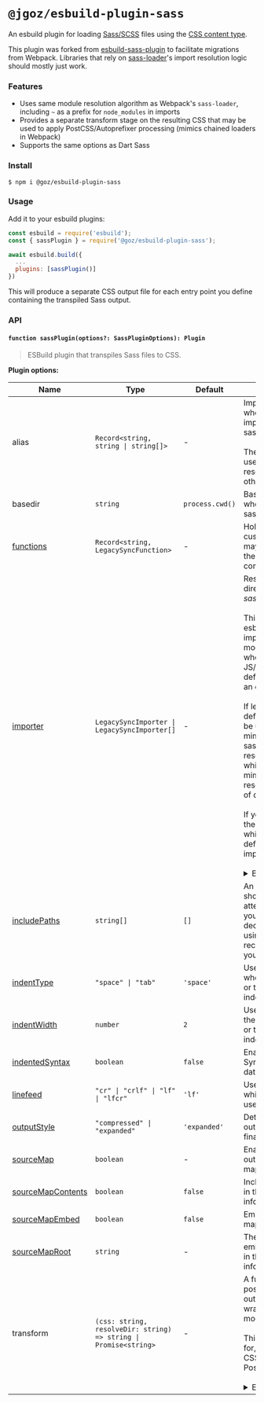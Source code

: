 # `@jgoz/esbuild-plugin-sass`

An esbuild plugin for loading [Sass/SCSS](https://sass-lang.com) files using the [CSS content type](https://esbuild.github.io/content-types/#css).

This plugin was forked from [esbuild-sass-plugin](https://github.com/glromeo/esbuild-sass-plugin) to facilitate migrations from Webpack. Libraries that rely on [sass-loader](https://github.com/webpack-contrib/sass-loader)'s import resolution logic should mostly just work.

### Features

- Uses same module resolution algorithm as Webpack's `sass-loader`, including `~` as a prefix for `node_modules` in imports
- Provides a separate transform stage on the resulting CSS that may be used to apply PostCSS/Autoprefixer processing (mimics chained loaders in Webpack)
- Supports the same options as Dart Sass

### Install

```console
$ npm i @goz/esbuild-plugin-sass
```

### Usage

Add it to your esbuild plugins:

```js
const esbuild = require('esbuild');
const { sassPlugin } = require('@goz/esbuild-plugin-sass');

await esbuild.build({
  ...
  plugins: [sassPlugin()]
})
```

This will produce a separate CSS output file for each entry point you define containing the transpiled Sass output.

### API

#### `function sassPlugin(options?: SassPluginOptions): Plugin`

> ESBuild plugin that transpiles Sass files to CSS.

**Plugin options:**

<!-- prettier-ignore-start -->
<!-- markdown-interpolate: node ../../scripts/docs.mjs ./src/sass-plugin.ts SassPluginOptions -->
| Name | Type | Default | Description |
| ---- | ---- | ------- | ----------- |
| alias | `Record<string, string \| string[]>` | - | Import aliases to use when resolving imports from within sass files.<br><br>These will not be used when esbuild resolves imports from other module types.  |
| basedir | `string` | `process.cwd()` | Base directory to use when resolving the sass implementation. |
| [functions](https://github.com/sass/node-sass#functions--v300---experimental) | `Record<string, LegacySyncFunction>` | - | Holds a collection of custom functions that may be invoked by the sass files being compiled. |
| [importer](https://github.com/sass/node-sass#importer--v200---experimental) | `LegacySyncImporter \| LegacySyncImporter[]` | - | Resolves `@import` directives *between sass files*.<br><br>This is not used when esbuild resolves imports from other module types, e.g., when importing from JS/TS files or when defining a Sass file as an entry point.<br><br>If left undefined, a default importer will be used that closely mimics webpack's sass-loader resolution algorithm, which itself closely mimic's the default resolution algorithm of dart-sass.<br><br>If you want to extend the import algorithm while keeping the default, you can import it like so: <br><br><details><summary>Example</summary><pre>import { createSassImporter } from '@jgoz/esbuild-plugin-sass';<br><br>const defaultImporter = createSassImporter(<br>  [], // includePaths<br>  {}, // aliases<br>);<br><br>sassPlugin({<br>  importer: [myImporter, defaultImporter]<br>})</pre></details> |
| [includePaths](https://github.com/sass/node-sass#includepaths) | `string[]` | `[]` | An array of paths that should be looked in to attempt to resolve your @import declarations. When using `data`, it is recommended that you use this. |
| [indentType](https://github.com/sass/node-sass#indenttype--v300) | `"space" \| "tab"` | `'space'` | Used to determine whether to use space or tab character for indentation. |
| [indentWidth](https://github.com/sass/node-sass#indentwidth--v300) | `number` | `2` | Used to determine the number of spaces or tabs to be used for indentation. |
| [indentedSyntax](https://github.com/sass/node-sass#indentedsyntax) | `boolean` | `false` | Enable Sass Indented Syntax for parsing the data string or file. |
| [linefeed](https://github.com/sass/node-sass#linefeed--v300) | `"cr" \| "crlf" \| "lf" \| "lfcr"` | `'lf'` | Used to determine which sequence to use for line breaks. |
| [outputStyle](https://github.com/sass/node-sass#outputstyle) | `"compressed" \| "expanded"` | `'expanded'` | Determines the output format of the final CSS style. |
| [sourceMap](https://github.com/sass/node-sass#sourcemap) | `boolean` | - | Enables the outputting of a source map. |
| [sourceMapContents](https://github.com/sass/node-sass#sourcemapcontents) | `boolean` | `false` | Includes the contents in the source map information. |
| [sourceMapEmbed](https://github.com/sass/node-sass#sourcemapembed) | `boolean` | `false` | Embeds the source map as a data URI. |
| [sourceMapRoot](https://github.com/sass/node-sass#sourcemaproot) | `string` | - | The value will be emitted as `sourceRoot` in the source map information. |
| transform | `(css: string, resolveDir: string) => string \| Promise<string>` | - | A function that will post-process the css output before wrapping it in a module.<br><br>This might be useful for, e.g., processing CSS output with PostCSS/autoprefixer. <br><br><details><summary>Example</summary><pre>const postCSS = require("postcss")([<br> require("autoprefixer"),<br> require("postcss-preset-env")({stage:0})<br>]);<br><br>sassPlugin({<br> async transform(source, resolveDir) {<br>   const {css} = await postCSS.process(source, {from: undefined});<br>   return css;<br> }<br>})</pre></details> |
<!-- end -->
<!-- prettier-ignore-end -->
